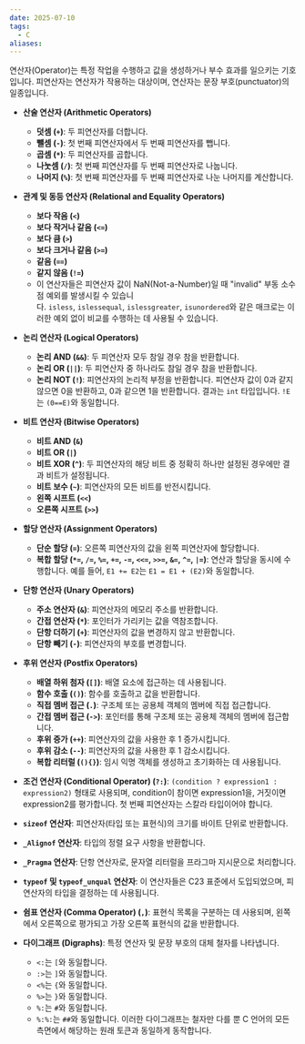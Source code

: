 ```yaml
---
date: 2025-07-10
tags:
  - C
aliases:
---
```


연산자(Operator)는 특정 작업을 수행하고 값을 생성하거나 부수 효과를 일으키는 기호입니다. 피연산자는 연산자가 작용하는 대상이며, 연산자는 문장 부호(punctuator)의 일종입니다.

- **산술 연산자 (Arithmetic Operators)**
    
    - **덧셈 (`+`)**: 두 피연산자를 더합니다.
    - **뺄셈 (`-`)**: 첫 번째 피연산자에서 두 번째 피연산자를 뺍니다.
    - **곱셈 (`*`)**: 두 피연산자를 곱합니다.
    - **나눗셈 (`/`)**: 첫 번째 피연산자를 두 번째 피연산자로 나눕니다.
    - **나머지 (`%`)**: 첫 번째 피연산자를 두 번째 피연산자로 나눈 나머지를 계산합니다.
	
- **관계 및 동등 연산자 (Relational and Equality Operators)**
    
    - **보다 작음 (`<`)**
    - **보다 작거나 같음 (`<=`)**
    - **보다 큼 (`>`)**
    - **보다 크거나 같음 (`>=`)**
    - **같음 (`==`)**
    - **같지 않음 (`!=`)**
    - 이 연산자들은 피연산자 값이 NaN(Not-a-Number)일 때 "invalid" 부동 소수점 예외를 발생시킬 수 있습니다. `isless`, `islessequal`, `islessgreater`, `isunordered`와 같은 매크로는 이러한 예외 없이 비교를 수행하는 데 사용될 수 있습니다.
	
- **논리 연산자 (Logical Operators)**
    
    - **논리 AND (`&&`)**: 두 피연산자 모두 참일 경우 참을 반환합니다.
    - **논리 OR (`||`)**: 두 피연산자 중 하나라도 참일 경우 참을 반환합니다.
    - **논리 NOT (`!`)**: 피연산자의 논리적 부정을 반환합니다. 피연산자 값이 0과 같지 않으면 0을 반환하고, 0과 같으면 1을 반환합니다. 결과는 `int` 타입입니다. `!E`는 `(0==E)`와 동일합니다.
    
- **비트 연산자 (Bitwise Operators)**
    
    - **비트 AND (`&`)**
    - **비트 OR (`|`)**
    - **비트 XOR (`^`)**: 두 피연산자의 해당 비트 중 정확히 하나만 설정된 경우에만 결과 비트가 설정됩니다.
    - **비트 보수 (`~`)**: 피연산자의 모든 비트를 반전시킵니다.
    - **왼쪽 시프트 (`<<`)**
    - **오른쪽 시프트 (`>>`)**
    
- **할당 연산자 (Assignment Operators)**
    
    - **단순 할당 (`=`)**: 오른쪽 피연산자의 값을 왼쪽 피연산자에 할당합니다.
    - **복합 할당 (`*=`, `/=`, `%=`, `+=`, `-=`, `<<=`, `>>=`, `&=`, `^=`, `|=`)**: 연산과 할당을 동시에 수행합니다. 예를 들어, `E1 += E2`는 `E1 = E1 + (E2)`와 동일합니다.
    
- **단항 연산자 (Unary Operators)**
    
    - **주소 연산자 (`&`)**: 피연산자의 메모리 주소를 반환합니다.
    - **간접 연산자 (`*`)**: 포인터가 가리키는 값을 역참조합니다.
    - **단항 더하기 (`+`)**: 피연산자의 값을 변경하지 않고 반환합니다.
    - **단항 빼기 (`-`)**: 피연산자의 부호를 변경합니다.
    
- **후위 연산자 (Postfix Operators)**
    
    - **배열 하위 첨자 (`[]`)**: 배열 요소에 접근하는 데 사용됩니다.
    - **함수 호출 (`()`)**: 함수를 호출하고 값을 반환합니다.
    - **직접 멤버 접근 (`.`)**: 구조체 또는 공용체 객체의 멤버에 직접 접근합니다.
    - **간접 멤버 접근 (`->`)**: 포인터를 통해 구조체 또는 공용체 객체의 멤버에 접근합니다.
    - **후위 증가 (`++`)**: 피연산자의 값을 사용한 후 1 증가시킵니다.
    - **후위 감소 (`--`)**: 피연산자의 값을 사용한 후 1 감소시킵니다.
    - **복합 리터럴 (`(){}`)**: 임시 익명 객체를 생성하고 초기화하는 데 사용됩니다.
    
- **조건 연산자 (Conditional Operator) (`?:`)**: `(condition ? expression1 : expression2)` 형태로 사용되며, condition이 참이면 expression1을, 거짓이면 expression2를 평가합니다. 첫 번째 피연산자는 스칼라 타입이어야 합니다.
    
- **`sizeof` 연산자**: 피연산자(타입 또는 표현식)의 크기를 바이트 단위로 반환합니다.
    
- **`_Alignof` 연산자**: 타입의 정렬 요구 사항을 반환합니다.
    
- **`_Pragma` 연산자**: 단항 연산자로, 문자열 리터럴을 프라그마 지시문으로 처리합니다.
    
- **`typeof` 및 `typeof_unqual` 연산자**: 이 연산자들은 C23 표준에서 도입되었으며, 피연산자의 타입을 결정하는 데 사용됩니다.
    
- **쉼표 연산자 (Comma Operator) (`,`)**: 표현식 목록을 구분하는 데 사용되며, 왼쪽에서 오른쪽으로 평가되고 가장 오른쪽 표현식의 값을 반환합니다.
    
- **다이그래프 (Digraphs)**: 특정 연산자 및 문장 부호의 대체 철자를 나타냅니다.
    
    - `<:`는 `[`와 동일합니다.
    - `:>`는 `]`와 동일합니다.
    - `<%`는 `{`와 동일합니다.
    - `%>`는 `}`와 동일합니다.
    - `%:`는 `#`와 동일합니다.
    - `%:%:`는 `##`와 동일합니다. 이러한 다이그래프는 철자만 다를 뿐 C 언어의 모든 측면에서 해당하는 원래 토큰과 동일하게 동작합니다.